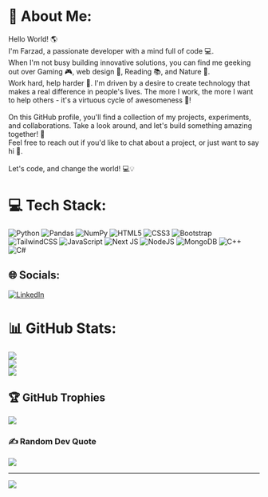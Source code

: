 # 💫 About Me:
Hello World! 🌎<br>I'm Farzad, a passionate developer with a mind full of code 💻.<br>When I'm not busy building innovative solutions, you can find me geeking out over Gaming 🎮, web design 🎨, Reading 📚, and Nature 🌴.<br>Work hard, help harder 💪. I'm driven by a desire to create technology that makes a real difference in people's lives. The more I work, the more I want to help others - it's a virtuous cycle of awesomeness 🔄!<br><br>On this GitHub profile, you'll find a collection of my projects, experiments, and collaborations. Take a look around, and let's build something amazing together! 🚀<br>Feel free to reach out if you'd like to chat about a project, or just want to say hi 👋.<br><br>Let's code, and change the world! 💻💡



# 💻 Tech Stack:
![Python](https://img.shields.io/badge/python-3670A0?style=flat&logo=python&logoColor=ffdd54) ![Pandas](https://img.shields.io/badge/pandas-%23150458.svg?style=flat&logo=pandas&logoColor=white) ![NumPy](https://img.shields.io/badge/numpy-%23013243.svg?style=flat&logo=numpy&logoColor=white)
![HTML5](https://img.shields.io/badge/html5-%23E34F26.svg?style=flat&logo=html5&logoColor=white) ![CSS3](https://img.shields.io/badge/css3-%231572B6.svg?style=flat&logo=css3&logoColor=white) ![Bootstrap](https://img.shields.io/badge/bootstrap-%238511FA.svg?style=flat&logo=bootstrap&logoColor=white) ![TailwindCSS](https://img.shields.io/badge/tailwindcss-%2338B2AC.svg?style=flat&logo=tailwind-css&logoColor=white) ![JavaScript](https://img.shields.io/badge/javascript-%23323330.svg?style=flat&logo=javascript&logoColor=%23F7DF1E)  ![Next JS](https://img.shields.io/badge/Next-black?style=flat&logo=next.js&logoColor=white) ![NodeJS](https://img.shields.io/badge/node.js-6DA55F?style=flat&logo=node.js&logoColor=white)
![MongoDB](https://img.shields.io/badge/MongoDB-%234ea94b.svg?style=flat&logo=mongodb&logoColor=white)
![C++](https://img.shields.io/badge/c++-%2300599C.svg?style=flat&logo=c%2B%2B&logoColor=white) ![C#](https://img.shields.io/badge/c%23-%23239120.svg?style=flat&logo=csharp&logoColor=white)

## 🌐 Socials:
[![LinkedIn](https://img.shields.io/badge/LinkedIn-%230077B5.svg?logo=linkedin&logoColor=white)](https://www.linkedin.com/in/farzaddehghani/) 

# 📊 GitHub Stats:
![](https://github-readme-stats.vercel.app/api?username=FarzadDehghani&theme=radical&hide_border=true&include_all_commits=false&count_private=false)<br/>
![](https://github-readme-streak-stats.herokuapp.com/?user=FarzadDehghani&theme=radical&hide_border=true)<br/>
![](https://github-readme-stats.vercel.app/api/top-langs/?username=FarzadDehghani&theme=radical&hide_border=true&include_all_commits=false&count_private=false&layout=compact)

## 🏆 GitHub Trophies
![](https://github-profile-trophy.vercel.app/?username=FarzadDehghani&theme=radical&no-frame=true&no-bg=false&margin-w=4)

### ✍️ Random Dev Quote
![](https://quotes-github-readme.vercel.app/api?type=vetical&theme=radical)

---
[![](https://visitcount.itsvg.in/api?id=FarzadDehghani&icon=5&color=10)](https://visitcount.itsvg.in)
